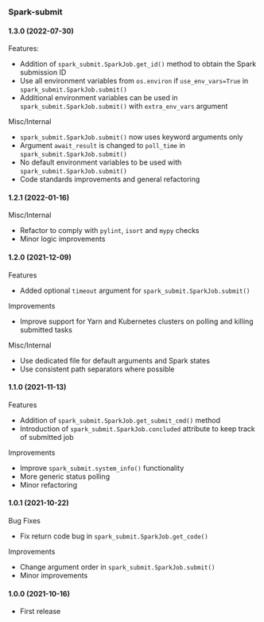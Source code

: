 ### Spark-submit

#### 1.3.0 (2022-07-30)
Features:
- Addition of `spark_submit.SparkJob.get_id()` method to obtain the Spark submission ID
- Use all environment variables from `os.environ` if `use_env_vars=True` in `spark_submit.SparkJob.submit()`
- Additional environment variables can be used in `spark_submit.SparkJob.submit()` with `extra_env_vars` argument

Misc/Internal
- `spark_submit.SparkJob.submit()` now uses keyword arguments only
- Argument `await_result` is changed to `poll_time` in `spark_submit.SparkJob.submit()`
- No default environment variables to be used with `spark_submit.SparkJob.submit()`
- Code standards improvements and general refactoring

#### 1.2.1 (2022-01-16)
Misc/Internal
- Refactor to comply with `pylint`, `isort` and `mypy` checks
- Minor logic improvements

#### 1.2.0 (2021-12-09)
Features
- Added optional `timeout` argument for `spark_submit.SparkJob.submit()`

Improvements
- Improve support for Yarn and Kubernetes clusters on polling and killing submitted tasks

Misc/Internal
- Use dedicated file for default arguments and Spark states
- Use consistent path separators where possible

#### 1.1.0 (2021-11-13)
Features
- Addition of `spark_submit.SparkJob.get_submit_cmd()` method
- Introduction of `spark_submit.SparkJob.concluded` attribute to keep track of submitted job

Improvements
- Improve `spark_submit.system_info()` functionality
- More generic status polling
- Minor refactoring

#### 1.0.1 (2021-10-22)
Bug Fixes
- Fix return code bug in `spark_submit.SparkJob.get_code()`

Improvements
- Change argument order in `spark_submit.SparkJob.submit()`
- Minor improvements

#### 1.0.0 (2021-10-16)
- First release
